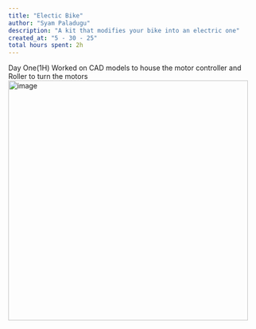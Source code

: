 ```yaml
---
title: "Electic Bike"
author: "Syam Paladugu"    
description: "A kit that modifies your bike into an electric one"
created_at: "5 - 30 - 25"
total hours spent: 2h
---
```


Day One(1H)
Worked on CAD models to house the motor controller and Roller to turn the motors
<img width="482" alt="image" src="https://github.com/user-attachments/assets/df958815-afcb-4ca5-a961-a1b0556854e4" />
